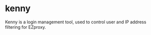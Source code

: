 # kenny
Kenny is a login management tool, used to control user and IP address filtering for EZproxy.
